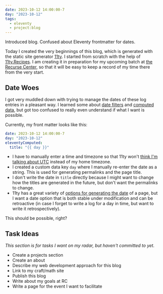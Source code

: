 ```yaml
---
date: 2023-10-12 14:00:00-7
day: "2023-10-12"
tags:
  - eleventy
  - project:blog
---
```


Introduced blog. Confused about Eleventy frontmatter for dates.

<!-- excerpt -->

Today I created the very beginnings of this blog, which is generated with the static site generator [11ty](https://www.11ty.dev/). I started from scratch with the help of [11ty.Recipes](https://11ty.recipes/). I am creating it in preparation for my upcoming batch at [the Recurse Center](https://www.recurse.com/), so that it will be easy to keep a record of my time there from the very start.

## Date Woes

I got very muddled down with trying to manage the dates of these log entries in a pleasant way. I learned some about [date filters](https://11ty.rocks/eleventyjs/dates/) and [computed data](https://www.11ty.dev/docs/data-computed/), but got too confused to really even understand if what I want is possible.

Currently, my front matter looks like this:
```yaml
date: 2023-10-12 14:00:00-7
day: "2023-10-12"
eleventyComputed:
  title: "{{ day }}"
```
- I have to manually enter a time and timezone so that 11ty won't [think I'm talking about UTC](https://www.11ty.dev/docs/dates/#dates-off-by-one-day) instead of my home timezone.
- I created a custom data key `day` where I manually re-enter the date as a string. This is used for generating permalinks and the page title.
- I don't write the date in `title` directly because I might want to change how the titles are generated in the future, but don't want the permalinks to change.
- 11ty has a great variety of [options for generating the date](https://www.11ty.dev/docs/dates/#setting-a-content-date-in-front-matter) of a page, but I want a date option that is both stable under modification and can be retroactive (in case I forget to write a log for a day in time, but want to write it retrospectively).

This should be possible, right?

## Task Ideas

*This section is for tasks I want on my radar, but haven't committed to yet.*

- Create a projects section
- Create an about
- Describe my web development approach for this blog
- Link to my craft/math site
- Publish this blog
- Write about my goals at RC
- Write a page for the event I want to facilitate
